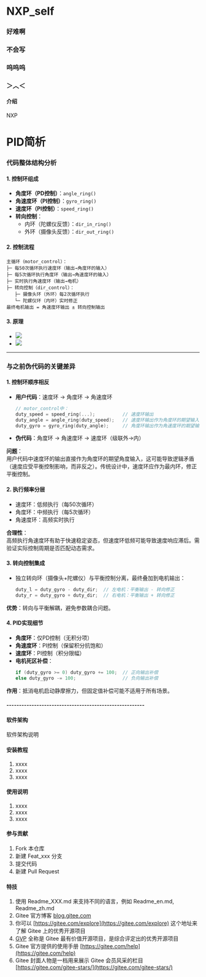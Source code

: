# NXP_self

### 好难啊
### 不会写
### 呜呜呜
### ＞︿＜


#### 介绍
NXP

# PID简析

### **代码整体结构分析**
#### 1. **控制环组成**
- **角度环（PD控制）**：`angle_ring()`
- **角速度环（PI控制）**：`gyro_ring()`
- **速度环（PI控制）**：`speed_ring()`
- **转向控制**：
  - 内环（陀螺仪反馈）：`dir_in_ring()`
  - 外环（摄像头反馈）：`dir_out_ring()`

#### 2. **控制流程**
```text
主循环（motor_control）：
├─ 每50次循环执行速度环（输出→角度环的输入）
├─ 每5次循环执行角度环（输出→角速度环的输入）
├─ 实时执行角速度环（输出→电机）
├─ 转向控制（dir_control）：
   ├─ 摄像头环（外环）每2次循环执行
   └─ 陀螺仪环（内环）实时修正
最终电机输出 = 角速度环输出 ± 转向控制输出
```
#### 3. **原理**
- ![](https://mmbiz.qpic.cn/mmbiz_png/6qJsrrDdiaicrBbicu77lA9YJuoIjIA7yDaAgnpxznB1g15mtuTPJUNdJdt4lMn9UbNYSyUbBFZ1coNS6A8HefhJw/640?wx_fmt=png&from=appmsg&tp=webp&wxfrom=5&wx_lazy=1&wx_co=1)
- ![](https://mmbiz.qpic.cn/mmbiz_png/6qJsrrDdiaicrBbicu77lA9YJuoIjIA7yDaHAIoERJTEYLnGt7ickrhbxe5UsbKGfU7IyaDibwhGs925G5VCooR5l7g/640?wx_fmt=png&from=appmsg&tp=webp&wxfrom=5&wx_lazy=1&wx_co=1)
---

### **与之前伪代码的关键差异**
#### 1. **控制环顺序相反**
- **用户代码**：速度环 → 角度环 → 角速度环  
  ```c
  // motor_control中：
  duty_speed = speed_ring(...);          // 速度环输出
  duty_angle = angle_ring(duty_speed);   // 速度环输出作为角度环的期望输入
  duty_gyro = gyro_ring(duty_angle);     // 角度环输出作为角速度环的期望输入
  ```
- **伪代码**：角度环 → 角速度环 → 速度环（级联外→内）

**问题**：  
用户代码中速度环的输出直接作为角度环的期望角度输入，这可能导致逻辑矛盾（速度应受平衡控制影响，而非反之）。传统设计中，速度环应作为最内环，修正平衡控制。

#### 2. **执行频率分层**
- 速度环：低频执行（每50次循环）
- 角度环：中频执行（每5次循环）
- 角速度环：高频实时执行

**合理性**：  
高频执行角速度环有助于快速稳定姿态，但速度环低频可能导致速度响应滞后。需验证实际控制周期是否匹配动态需求。

#### 3. **转向控制集成**
- 独立转向环（摄像头+陀螺仪）与平衡控制分离，最终叠加到电机输出：
  ```c
  duty_l = duty_gyro - duty_dir;  // 左电机：平衡输出 - 转向修正
  duty_r = duty_gyro + duty_dir;  // 右电机：平衡输出 + 转向修正
  ```
**优势**：转向与平衡解耦，避免参数耦合问题。

#### 4. **PID实现细节**
- **角度环**：仅PD控制（无积分项）
- **角速度环**：PI控制（保留积分抗饱和）
- **速度环**：PI控制（积分限幅）
- **电机死区补偿**：
  ```c
  if (duty_gyro >= 0) duty_gyro += 100;  // 正向输出补偿
  else duty_gyro -= 100;                 // 负向输出补偿
  ```
**作用**：抵消电机启动静摩擦力，但固定值补偿可能不适用于所有场景。

#### -------------------------------------------------------

#### 软件架构
软件架构说明


#### 安装教程

1.  xxxx
2.  xxxx
3.  xxxx

#### 使用说明

1.  xxxx
2.  xxxx
3.  xxxx

#### 参与贡献

1.  Fork 本仓库
2.  新建 Feat_xxx 分支
3.  提交代码
4.  新建 Pull Request


#### 特技

1.  使用 Readme\_XXX.md 来支持不同的语言，例如 Readme\_en.md, Readme\_zh.md
2.  Gitee 官方博客 [blog.gitee.com](https://blog.gitee.com)
3.  你可以 [https://gitee.com/explore](https://gitee.com/explore) 这个地址来了解 Gitee 上的优秀开源项目
4.  [GVP](https://gitee.com/gvp) 全称是 Gitee 最有价值开源项目，是综合评定出的优秀开源项目
5.  Gitee 官方提供的使用手册 [https://gitee.com/help](https://gitee.com/help)
6.  Gitee 封面人物是一档用来展示 Gitee 会员风采的栏目 [https://gitee.com/gitee-stars/](https://gitee.com/gitee-stars/)
